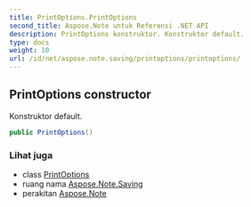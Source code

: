```yaml
---
title: PrintOptions.PrintOptions
second_title: Aspose.Note untuk Referensi .NET API
description: PrintOptions konstruktor. Konstruktor default.
type: docs
weight: 10
url: /id/net/aspose.note.saving/printoptions/printoptions/
---
```

## PrintOptions constructor

Konstruktor default.

```csharp
public PrintOptions()
```

### Lihat juga

* class [PrintOptions](../)
* ruang nama [Aspose.Note.Saving](../../printoptions/)
* perakitan [Aspose.Note](../../../)


